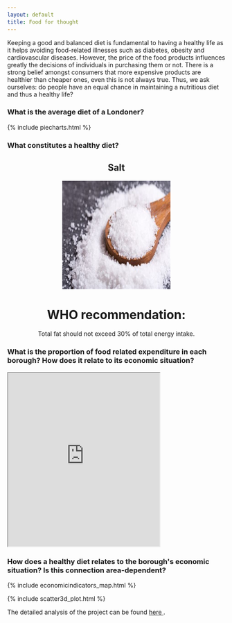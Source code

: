 ```yaml
---
layout: default
title: Food for thought
---
```


Keeping a good and balanced diet is fundamental to having a healthy life as it helps avoiding food-related illnesses such as diabetes, obesity and cardiovascular diseases. However, the price of the food products influences greatly the decisions of individuals in purchasing them or not. There is a strong belief amongst consumers that more expensive products are healthier than cheaper ones, even this is not always true. Thus, we ask ourselves: do people have an equal chance in maintaining a nutritious diet and thus a healthy life?

### What is the average diet of a Londoner?

{% include piecharts.html %}

### What constitutes a healthy diet?


<body> 
    <center> 
        <div class="card"> 
            <h2>Salt</h2> 
            <div class="card-inner"> 
                <div class="card-front"> 
                    <img src= images/salt.jpg" style="width:250px;height:250px;"> 
                </div> 
                <div class="card-back"> 
                    <h1>WHO recommendation:</h1> 
                    <p>Total fat should not exceed 30% of total energy intake.</p> 
                </div> 
            </div> 
        </div> 
    </center> 
</body> 




### What is the proportion of food related expenditure in each borough? How does it relate to its economic situation?

<iframe frameborder="1" class="juxtapose" width="350" height="400" marginwidth="500" align="middle" src="https://cdn.knightlab.com/libs/juxtapose/latest/embed/index.html?uid=539588b2-3f8c-11eb-83c8-ebb5d6f907df"></iframe>

### How does a healthy diet relates to the borough's economic situation? Is this connection area-dependent?

{% include economicindicators_map.html %}

{% include scatter3d_plot.html %}


The detailed analysis of the project can be found <a href = "https://nbviewer.jupyter.org/github/SofiaDandjee/food_for_thought/blob/main/project.ipynb"> here </a>.
